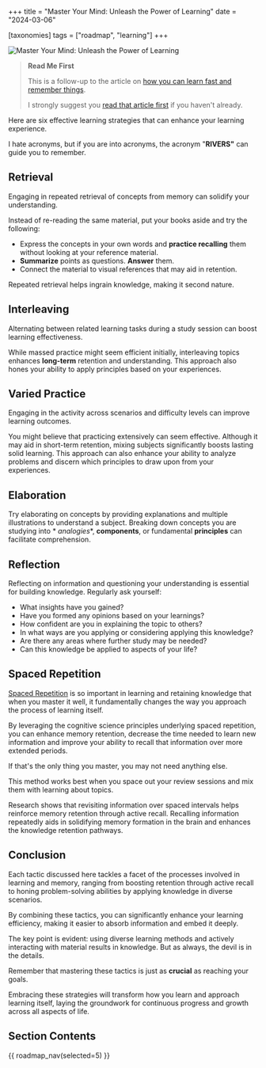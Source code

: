 +++
title = "Master Your Mind: Unleash the Power of Learning"
date = "2024-03-06"

[taxonomies]
tags = ["roadmap", "learning"]
+++

![Master Your Mind: Unleash the Power of Learning](/images/size/w1200/2024/03/rivers.png)

> **Read Me First**
>
> This is a follow-up to the article
> on [how you can learn fast and remember things](@/roadmap/learn-fast-remember-more.md).
>
> I strongly suggest
> you [read that article first](@/roadmap/learn-fast-remember-more.md)
> if you haven't already.

Here are six effective learning strategies that can enhance your learning
experience.

I hate acronyms, but if you are into acronyms, the acronym "**RIVERS"** can
guide you to remember.

## Retrieval

Engaging in repeated retrieval of concepts from memory can solidify your
understanding.

Instead of re-reading the same material, put your books aside and try the
following:

* Express the concepts in your own words and **practice recalling** them without
  looking at your reference material.
* **Summarize** points as questions. **Answer** them.
* Connect the material to visual references that may aid in retention.

Repeated retrieval helps ingrain knowledge, making it second nature.

## Interleaving

Alternating between related learning tasks during a study session can boost
learning effectiveness.

While massed practice might seem efficient initially, interleaving topics
enhances **long-term** retention and understanding. This approach also hones
your ability to apply principles based on your experiences.

## Varied Practice

Engaging in the activity across scenarios and difficulty levels can improve
learning outcomes.

You might believe that practicing extensively can seem effective. Although it
may aid in short-term retention, mixing subjects significantly boosts lasting
solid learning. This approach can also enhance your ability to analyze problems
and discern which principles to draw upon from your experiences.

## Elaboration

Try elaborating on concepts by providing explanations and multiple illustrations
to understand a subject. Breaking down concepts you are studying into *
*analogies**, **components**, or fundamental **principles** can facilitate
comprehension.

## Reflection

Reflecting on information and questioning your understanding is essential for
building knowledge. Regularly ask yourself:

* What insights have you gained?
* Have you formed any opinions based on your learnings?
* How confident are you in explaining the topic to others?
* In what ways are you applying or considering applying this knowledge?
* Are there any areas where further study may be needed?
* Can this knowledge be applied to aspects of your life?

## Spaced Repetition

[Spaced Repetition](https://en.wikipedia.org/wiki/Spaced_repetition) is so
important in learning and retaining knowledge that when you master it well, it
fundamentally changes the way you approach the process of learning itself.

By leveraging the cognitive science principles underlying spaced repetition, you
can enhance memory retention, decrease the time needed to learn new information
and improve your ability to recall that information over more extended periods.

If that's the only thing you master, you may not need anything else.

This method works best when you space out your review sessions and mix them with
learning about topics.

Research shows that revisiting information over spaced intervals helps reinforce
memory retention through active recall. Recalling information repeatedly aids in
solidifying memory formation in the brain and enhances the knowledge retention
pathways.

## Conclusion

Each tactic discussed here tackles a facet of the processes involved in learning
and memory, ranging from boosting retention through active recall to honing
problem-solving abilities by applying knowledge in diverse scenarios.

By combining these tactics, you can significantly enhance your learning
efficiency, making it easier to absorb information and embed it deeply.

The key point is evident: using diverse learning methods and actively
interacting with material results in knowledge. But as always, the devil is in
the details.

Remember that mastering these tactics is just as **crucial** as reaching your
goals.

Embracing these strategies will transform how you learn and approach learning
itself, laying the groundwork for continuous progress and growth across all
aspects of life.

## Section Contents

{{ roadmap_nav(selected=5) }}
